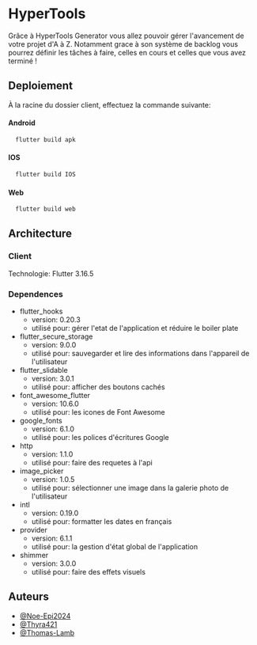 # HyperTools

Grâce à HyperTools Generator vous allez pouvoir gérer l'avancement de votre projet d'A à Z. Notamment grace à son système de backlog vous pourrez définir les tâches à faire, celles en cours et celles que vous avez terminé !

## Deploiement

À la racine du dossier client, effectuez la commande suivante:

#### Android

```bash
  flutter build apk
```

#### IOS

```bash
  flutter build IOS
```

#### Web

```bash
  flutter build web
```

## Architecture

### Client

Technologie: Flutter 3.16.5

### Dependences

- flutter_hooks
  - version: 0.20.3
  - utilisé pour: gérer l'etat de l'application et réduire le boiler plate
- flutter_secure_storage
  - version: 9.0.0
  - utilisé pour: sauvegarder et lire des informations dans l'appareil de l'utilisateur
- flutter_slidable
  - version: 3.0.1
  - utilisé pour: afficher des boutons cachés
- font_awesome_flutter
  - version: 10.6.0
  - utilisé pour: les icones de Font Awesome
- google_fonts
  - version: 6.1.0
  - utilisé pour: les polices d'écritures Google
- http
  - version: 1.1.0
  - utilisé pour: faire des requetes à l'api
- image_picker
  - version: 1.0.5
  - utilisé pour: sélectionner une image dans la galerie photo de l'utilisateur
- intl
  - version: 0.19.0
  - utilisé pour: formatter les dates en français
- provider
  - version: 6.1.1
  - utilisé pour: la gestion d'état global de l'application
- shimmer
  - version: 3.0.0
  - utilisé pour: faire des effets visuels

## Auteurs

- [@Noe-Epi2024](https://github.com/Noe-Epi2024)
- [@Thyra421](https://github.com/Thyra421)
- [@Thomas-Lamb](https://github.com/Thomas-Lamb)
